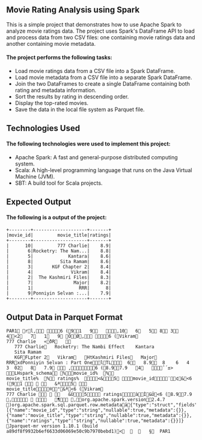 ## Movie Rating Analysis using Spark
This is a simple project that demonstrates how to use Apache Spark to analyze movie ratings data. The project uses Spark's DataFrame API to load and process data from two CSV files: one containing movie ratings data and another containing movie metadata.

#### The project performs the following tasks:

* Load movie ratings data from a CSV file into a Spark DataFrame.
* Load movie metadata from a CSV file into a separate Spark DataFrame.
* Join the two DataFrames to create a single DataFrame containing both rating and metadata information.
* Sort the results by rating in descending order.
* Display the top-rated movies.
* Save the data in the local file system as Parquet file.

## Technologies Used
#### The following technologies were used to implement this project:

* Apache Spark: A fast and general-purpose distributed computing system.
* Scala: A high-level programming language that runs on the Java Virtual Machine (JVM).
* SBT: A build tool for Scala projects.

## Expected Output
#### The following is a output of the project:

```
+--------+--------------------+-------+
|movie_id|         movie_title|ratings|
+--------+--------------------+-------+
|      10|         777 Charlie|    8.9|
|       6|Rocketry: The Nam...|    8.8|
|       5|             Kantara|    8.6|
|       8|          Sita Ramam|    8.6|
|       3|       KGF Chapter 2|    8.4|
|       4|              Vikram|    8.4|
|       2|  The Kashmiri Files|    8.3|
|       7|               Major|    8.2|
|       1|                 RRR|      8|
|       9|Ponniyin Selvan :...|    7.9|
+--------+--------------------+-------+
```
## Output Data in Parquet Format
```
PAR1 rl, 6 (91   9   ,10   6   5 8 3 4<2   7   1   9 ÖØ, 6 (Vikram
777 Charlie   «ðR   
   777 Charlie   Rocketry: The Nambi Effect    Kantara
   Sita Ramam
   KGFFLpter 2   Vikram   HtKashmiri Files   Major   RRRxdPonniyin Selvan : Part OnelTL  6   8.9  8	  6	  4	  3	 02   8   7.9  ,6 (8.97.9   4   ˆ´±>  LHspark_schema %movie_id%  %
movie_title%  % ratings%  <&5 movie_id¨¢&<6 (91      &ª5 
movie_title®°&ª<6 (Vikram
777 Charlie      &Ú5 ratingsàÌ&Ú<6 (8.97.9 ,     ¶ ,org.apache.spark.version2.4.7 )org.apache.spark.sql.parquet.row.metadataä{"type":"struct","fields":[{"name":"movie_id","type":"string","nullable":true,"metadata":{}},{"name":"movie_title","type":"string","nullable":true,"metadata":{}},{"name":"ratings","type":"string","nullable":true,"metadata":{}}]} Jparquet-mr version 1.10.1 (build a89df8f9932b6ef6633d06069e50c9b7970bebd1)<       §  PAR1
```

